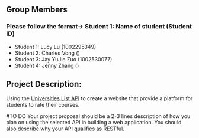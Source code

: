 ## Group Members
### Please follow the format-> Student 1: Name of student (Student ID)
- Student 1: Lucy Lu (1002295349)
- Student 2: Charles Vong ()
- Student 3: Jay YuJie Zuo (1002530077)
- Student 4: Jenny Zhang () 

## Project Description:
Using the [Universities List API](https://github.com/Hipo/university-domains-list) to create a website that provide a platform for students to rate their courses.

#TO DO
Your project proposal should be a 2-3 lines description of how you plan on using the selected API in building a web application. You should also describe why your API qualifies as RESTful.
